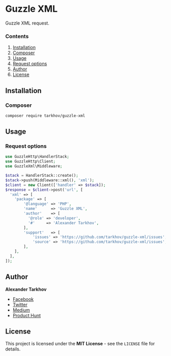 # Guzzle XML

Guzzle XML request.

### Contents

1. [Installation](#installation)
  1. [Composer](#composer)
2. [Usage](#usage)
  1. [Request options](#request-options)
3. [Author](#author)
4. [License](#license)

## Installation

### Composer

```bash
composer require tarkhov/guzzle-xml
```

## Usage

### Request options

```php
use GuzzleHttp\HandlerStack;
use GuzzleHttp\Client;
use GuzzleXml\Middleware;

$stack = HandlerStack::create();
$stack->push(Middleware::xml(), 'xml');
$client = new Client(['handler' => $stack]);
$response = $client->post('url', [
  'xml' => [
    'package' => [
        '@language' => 'PHP',
        'name'      => 'Guzzle XML',
        'author'    => [
          '@role' => 'developer',
          '#'     => 'Alexander Tarkhov',
        ],
        'support'   => [
            'issues' => 'https://github.com/tarkhov/guzzle-xml/issues',
            'source' => 'https://github.com/tarkhov/guzzle-xml/issues',
        ],
    ],
  ],
]);
```

## Author

**Alexander Tarkhov**

* [Facebook](https://www.facebook.com/alex.tarkhov)
* [Twitter](https://twitter.com/alextarkhov)
* [Medium](https://medium.com/@tarkhov)
* [Product Hunt](https://www.producthunt.com/@tarkhov)

## License

This project is licensed under the **MIT License** - see the `LICENSE` file for details.
